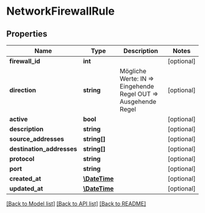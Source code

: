 # NetworkFirewallRule

## Properties
Name | Type | Description | Notes
------------ | ------------- | ------------- | -------------
**firewall_id** | **int** |  | [optional] 
**direction** | **string** | Mögliche Werte: IN &#x3D;&gt; Eingehende Regel OUT &#x3D;&gt; Ausgehende Regel | [optional] 
**active** | **bool** |  | [optional] 
**description** | **string** |  | [optional] 
**source_addresses** | **string[]** |  | [optional] 
**destination_addresses** | **string[]** |  | [optional] 
**protocol** | **string** |  | [optional] 
**port** | **string** |  | [optional] 
**created_at** | [**\DateTime**](\DateTime.md) |  | [optional] 
**updated_at** | [**\DateTime**](\DateTime.md) |  | [optional] 

[[Back to Model list]](../../README.md#documentation-for-models) [[Back to API list]](../../README.md#documentation-for-api-endpoints) [[Back to README]](../../README.md)


